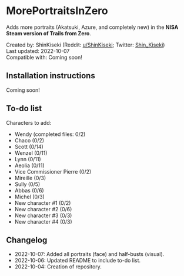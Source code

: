 # MorePortraitsInZero
Adds more portraits (Akatsuki, Azure, and completely new) in the **NISA Steam version of Trails from Zero**.

Created by: ShinKiseki (Reddit: [u/ShinKiseki](https://www.reddit.com/user/ShinKiseki); Twitter: [Shin_Kiseki](https://twitter.com/Shin_Kiseki))  
Last updated: 2022-10-07  
Compatible with: Coming soon!

## Installation instructions
Coming soon!

## To-do list
Characters to add:
*   Wendy (completed files: 0/2)
*   Chaco (0/2)
*   Scott (0/14)
*   Wenzel (0/11)
*   Lynn (0/11)
*   Aeolia (0/11)
*   Vice Commissioner Pierre (0/2)
*   Mireille (0/3)
*   Sully (0/5)
*   Abbas (0/6)
*   Michel (0/3)
*   New character #1 (0/2)
*   New character #2 (0/6)
*   New character #3 (0/3)
*   New character #4 (0/3)

## Changelog
*   2022-10-07: Added all portraits (face) and half-busts (visual).
*   2022-10-06: Updated README to include to-do list.
*   2022-10-04: Creation of repository.
